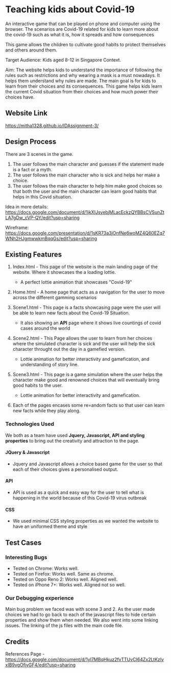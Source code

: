 # Teaching kids about Covid-19
An interactive game that can be played on phone and computer using the browser. The scenarios are Covid-19 related for kids to learn more about the covid-19 such as what it is, how it spreads and how consequences

This game allows the children to cultivate good habits to protect themselves and others around them.

Target Audience: Kids aged 8-12 in Singapore Context.

Aim: The website helps kids to understand the importance of following the rules such as restrictions and why wearing a mask is a must nowadays. It helps them understand why rules are made. The main goal is for kids to learn from their choices and its consequences.
This game helps kids learn the current Covid situation from their choices and how much power their choices have.

## Website Link
https://mitha1328.github.io/IDAssignment-3/

## Design Process
There are 3 scenes in the game.
1. The user follows the main character and guesses if the statement made is a fact or a myth.
2. The user follows the main character who is sick and helps her make a choice.
3. The user follows the main character to help him make good choices so that both the user and the main character can learn good habits that helps in this Covid situation.

Idea in more details: https://docs.google.com/document/d/1jkXIJsyebjMLacEckzQYBBsCVSunZtLA7gDw_cVP-QY/edit?usp=sharing

Wireframe: https://docs.google.com/presentation/d/1sKR73a3jOnfNe6woMZ4Q60EZq7WNh2HJgmwwkmBqqGs/edit?usp=sharing
## Existing Features

1. Index.html - This page of the website is the main landing page of the website. Where it showcases the a loading lottie.
   * A perfect lottie animation that showcases "Covid-19"

2. Home.html - A home page that acts as a navigation for the user to move across the different gamming scenarios

3. Scene1.html - This page is a facts showcasing page were the user will be able to learn new facts about the Covid-19 Situation.
   * It also showing an **API** page where it shows live countings of covid cases around the world

4. Scene2.html - This Page allows the user to learn from her choices where the simulated character is sick and the user will help the sick character throught out the day in a gamefied version.
   * Lottie animation for better interactivity and gamefication, and understanding of story line.

6. Scene3.html - This page is a game simulation where the user helps the character make good and renowned choices that will eventually bring good habits to the user.
   * Lottie animation for better interactivity and gamefication.

7. Each of the pages encases some re=andom facts so that user can learn new facts while they play along.
   
### Technologies Used
We both as a team have used **Jquery, Javascript, API and styling properties** to bring out the creativity and attraction to the page. 
#### JQuery & Javascript
* Jquery and Javascript allows a choice based game for the user so that each of their choices gives a personalised output.
#### API
* API is used as a quick and easy way for the user to tell what is happening in the world because of this Covid-19 virus outbreak
#### CSS
* We used minimal CSS styling properties as we wanted the website to have an uniformed theme and style

## Test Cases
### Interesting Bugs
* Tested on Chrome: Works well.
* Tested on Firefox: Works well. Same as chrome.
* Tested on Oppo Reno 2: Works well. Aligned well.
* Tested on iPhone 7+: Works well. Aligned not so well.

### Our Debugging experience
Main bug problem we faced was with scene 3 and 2. As the user made choices we had to go back to each of the javascript files to hide certain properties and show them when needed.
We also went into some linking issues. The linking of the js files with the main code file.

## Credits
References Page - https://docs.google.com/document/d/1yl7MBqHkuz2fvTTUvCI64Zx2LtKzlvxIB9vgOfjyGF4/edit?usp=sharing

